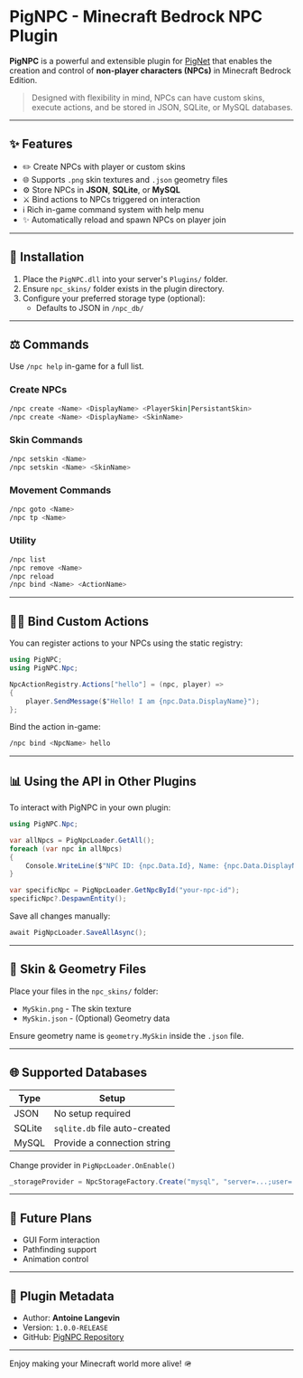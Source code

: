 # PigNPC - Minecraft Bedrock NPC Plugin

**PigNPC** is a powerful and extensible plugin for [PigNet](https://github.com/Pigraid-Games/PigNet) that enables the creation and control of **non-player characters (NPCs)** in Minecraft Bedrock Edition.

> Designed with flexibility in mind, NPCs can have custom skins, execute actions, and be stored in JSON, SQLite, or MySQL databases.

---

## ✨ Features

- ✏️ Create NPCs with player or custom skins
- 🌐 Supports `.png` skin textures and `.json` geometry files
- ⚙️ Store NPCs in **JSON**, **SQLite**, or **MySQL**
- ⚔️ Bind actions to NPCs triggered on interaction
- ℹ️ Rich in-game command system with help menu
- ✨ Automatically reload and spawn NPCs on player join

---

## 📓 Installation

1. Place the `PigNPC.dll` into your server's `Plugins/` folder.
2. Ensure `npc_skins/` folder exists in the plugin directory.
3. Configure your preferred storage type (optional):
   - Defaults to JSON in `/npc_db/`

---

## ⚖️ Commands

Use `/npc help` in-game for a full list.

### Create NPCs

```bash
/npc create <Name> <DisplayName> <PlayerSkin|PersistantSkin>
/npc create <Name> <DisplayName> <SkinName>
```

### Skin Commands
```bash
/npc setskin <Name>
/npc setskin <Name> <SkinName>
```

### Movement Commands
```bash
/npc goto <Name>
/npc tp <Name>
```

### Utility
```bash
/npc list
/npc remove <Name>
/npc reload
/npc bind <Name> <ActionName>
```

---

## 👩‍🚀 Bind Custom Actions

You can register actions to your NPCs using the static registry:

```csharp
using PigNPC;
using PigNPC.Npc;

NpcActionRegistry.Actions["hello"] = (npc, player) =>
{
    player.SendMessage($"Hello! I am {npc.Data.DisplayName}");
};
```

Bind the action in-game:
```bash
/npc bind <NpcName> hello
```

---

## 📊 Using the API in Other Plugins

To interact with PigNPC in your own plugin:

```csharp
using PigNPC.Npc;

var allNpcs = PigNpcLoader.GetAll();
foreach (var npc in allNpcs)
{
    Console.WriteLine($"NPC ID: {npc.Data.Id}, Name: {npc.Data.DisplayName}");
}

var specificNpc = PigNpcLoader.GetNpcById("your-npc-id");
specificNpc?.DespawnEntity();
```

Save all changes manually:
```csharp
await PigNpcLoader.SaveAllAsync();
```

---

## 📁 Skin & Geometry Files

Place your files in the `npc_skins/` folder:
- `MySkin.png` - The skin texture
- `MySkin.json` - (Optional) Geometry data

Ensure geometry name is `geometry.MySkin` inside the `.json` file.

---

## 🌐 Supported Databases

| Type   | Setup                            |
|--------|----------------------------------|
| JSON   | No setup required                |
| SQLite | `sqlite.db` file auto-created    |
| MySQL  | Provide a connection string      |

Change provider in `PigNpcLoader.OnEnable()`

```csharp
_storageProvider = NpcStorageFactory.Create("mysql", "server=...;user=...;");
```

---

## 🚀 Future Plans

- GUI Form interaction
- Pathfinding support
- Animation control

---

## 🚀 Plugin Metadata

- Author: **Antoine Langevin**  
- Version: `1.0.0-RELEASE`  
- GitHub: [PigNPC Repository](https://github.com/pigraid-games/PigNPC)

---

Enjoy making your Minecraft world more alive! 🪖
